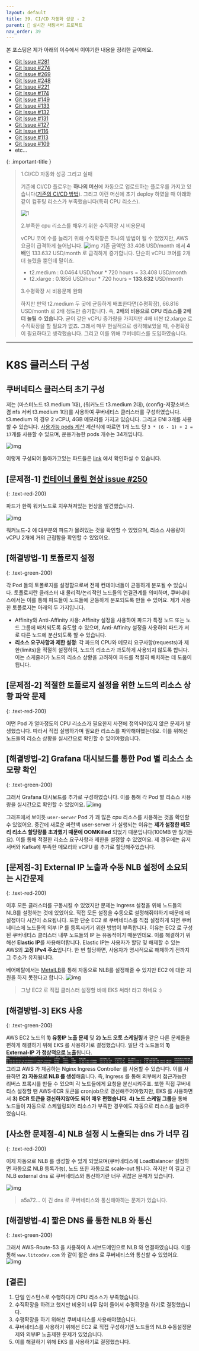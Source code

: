 ```yaml
---
layout: default
title: 39. CI/CD 자동화 성공 - 2
parent: 📌 실시간 채팅서버 프로젝트
nav_order: 39
---
```


본 포스팅은 제가 아래의 이슈에서 이야기한 내용을 정리한 글이에요.
* [Git Issue #281](https://github.com/ghkdqhrbals/spring-chatting-server/issues/281)
* [Git Issue #274](https://github.com/ghkdqhrbals/spring-chatting-server/issues/274)
* [Git Issue #269](https://github.com/ghkdqhrbals/spring-chatting-server/issues/269)
* [Git Issue #248](https://github.com/ghkdqhrbals/spring-chatting-server/issues/248)
* [Git Issue #221](https://github.com/ghkdqhrbals/spring-chatting-server/issues/221)
* [Git Issue #174](https://github.com/ghkdqhrbals/spring-chatting-server/issues/174)
* [Git Issue #149](https://github.com/ghkdqhrbals/spring-chatting-server/issues/149)
* [Git Issue #133](https://github.com/ghkdqhrbals/spring-chatting-server/issues/133)
* [Git Issue #132](https://github.com/ghkdqhrbals/spring-chatting-server/issues/132)
* [Git Issue #131](https://github.com/ghkdqhrbals/spring-chatting-server/issues/131)
* [Git Issue #127](https://github.com/ghkdqhrbals/spring-chatting-server/issues/127)
* [Git Issue #116](https://github.com/ghkdqhrbals/spring-chatting-server/issues/116)
* [Git Issue #113](https://github.com/ghkdqhrbals/spring-chatting-server/issues/113)
* [Git Issue #109](https://github.com/ghkdqhrbals/spring-chatting-server/issues/109)
* etc...

{: .important-title }
> 1.CI/CD 자동화 성공 그리고 실패
> 
> 기존에 CI/CD 플로우는 **하나의 머신**에 자동으로 업로드하는 플로우를 가지고 있습니다([기존의 CI/CD 방법](#기존의-cicd-플로우)).
> 그리고 이런 머신에 초기 deploy 하였을 때 아래와 같이 컴퓨팅 리소스가 부족했습니다(특히 CPU 리소스).
> 
> ![1](https://user-images.githubusercontent.com/29156882/270146879-11b383df-50b6-4c1f-8dc0-2491ba3cfd8a.png)
>
> 2.부족한 cpu 리소스를 채우기 위한 수직확장 시 비용문제
> 
> vCPU 코어 수를 늘리기 위해 수직확장은 하나의 방법이 될 수 있었지만, AWS 요금이 급격하게 늘어납니다.
> ![img](../../../assets/k8s/3.png)
> 기존 금액인 33.408 USD/month 에서 **4배**인 133.632 USD/month 로 급격하게 증가합니다. 단순히 vCPU 코어를 2개 더 늘렸을 뿐인데 말이죠. 
> 
> * t2.medium : 0.0464 USD/hour * 720 hours = 33.408 USD/month
> * t2.xlarge : 0.1856 USD/hour * 720 hours = **133.632** USD/month
> 
> 3.수평확장 시 비용문제 완화
> 
> 하지만 만약 t2.medium 두 곳에 균등하게 배포한다면(수평확장), 66.816 USD/month 로 2배 정도만 증가합니다. 즉, **2배의 비용으로 CPU 리소스를 2배 더 늘릴 수 있습니다**.
> 굳이 같은 vCPU 증가량을 가지지만 4배 비싼 t2.xlarge 로 수직확장을 할 필요가 없죠. 그래서 매우 현실적으로 생각해보았을 때, 수평확장이 필요하다고 생각했습니다. 그리고 이를 위해 쿠버네티스를 도입하였습니다.

---------

# K8S 클러스터 구성

## 쿠버네티스 클러스터 초기 구성
저는 (마스터노드 t3.medium 1대), (워커노드 t3.medium 2대), (config-저장소버스 겸 nfs 서버 t3.medium 1대)를 사용하여 쿠버네티스 클러스터를 구성하였습니다. t3.medium 의 경우 2 vCPU, 4GB 메모리를 가지고 있습니다. 그리고 ENI 3개를 사용할 수 있습니다.
[사용가능 pods 계산](https://github.com/awslabs/amazon-eks-ami/blob/master/files/eni-max-pods.txt) 계산식에 따르면 1개 노드 당 `3 * (6 - 1) + 2 = 17`개를 사용할 수 있으며, 운용가능한 pods 개수는 34개입니다.

![img](../../../assets/k8s/4.png)

이렇게 구성되어 돌아가고있는 파드들은 [link](https://github.com/ghkdqhrbals/spring-chatting-server/issues/284) 에서 확인하실 수 있습니다.

## [문제점-1] [컨테이너 몰림 현상 issue #250](https://github.com/ghkdqhrbals/spring-chatting-server/issues/250)
{: .text-red-200}

파드가 한쪽 워커노드로 치우쳐져있는 현상을 발견했습니다.

![img](../../../assets/k8s/2.png)

워커노드-2 에 대부분의 파드가 몰려있는 것을 확인할 수 있었으며, 리소스 사용량이 vCPU 2개에 거의 근접함을 확인할 수 있었어요.

## [해결방법-1] 토폴로지 설정
{: .text-green-200}

각 Pod 들의 토폴로지를 설정함으로써 전체 컨테이너들이 균등하게 분포될 수 있습니다. 토폴로지란 클러스터 내 물리적/논리적인 노드들의 연결관계를 의미하며, 쿠버네티스에서는 이를 통해 파드들이 노드들에 균등하게 분포되도록 만들 수 있어요.
제가 사용한 토폴로지는 아래의 두 가지입니다.

* Affinity와 Anti-Affinity 사용: Affinity 설정을 사용하여 파드가 특정 노드 또는 노드 그룹에 배치되도록 유도할 수 있으며, Anti-Affinity 설정을 사용하여 파드가 서로 다른 노드에 분산되도록 할 수 있습니다.
* **리소스 요구사항과 제한 설정**: 각 파드의 CPU와 메모리 요구사항(requests)과 제한(limits)을 적절히 설정하여, 노드의 리소스가 과도하게 사용되지 않도록 합니다. 이는 스케줄러가 노드의 리소스 상황을 고려하여 파드를 적절히 배치하는 데 도움이 됩니다.

## [문제점-2] 적절한 토폴로지 설정을 위한 노드의 리소스 상황 파악 문제
{: .text-red-200}

어떤 Pod 가 얼마정도의 CPU 리소스가 필요한지 사전에 정의되어있지 않은 문제가 발생했습니다. 따라서 직접 실행하가며 필요한 리소스를 파악해야했는데요. 이를 위해선 노드들의 리소스 상황을 실시간으로 확인할 수 있어야했습니다.  

## [해결방법-2] Grafana 대시보드를 통한 Pod 별 리소스 소모량 확인
{: .text-green-200}

그래서 Grafana 대시보드를 추가로 구성하였습니다. 이를 통해 각 Pod 별 리소스 사용량을 실시간으로 확인할 수 있었어요.
![img](../../../assets/k8s/5.png)

그래프에서 보이듯 `user-server` Pod 가 꽤 많은 cpu 리소스를 사용하는 것을 확인할 수 있었어요. 중간에 새로운 파란색 user-server 가 실행되는 이유는 **제가 설정한 메모리 리소스 할당량를 초과했기 때문에 OOMKilled** 되었기 때문입니다(100MB 만 줬거든요). 이를 통해 적절한 리소스 요구사항과 제한을 설정할 수 있었어요.
제 경우에는 유저서버와 Kafka에 부족한 메모리와 vCPU 를 추가로 할당해주었습니다.

## [문제점-3] External IP 노출과 수동 NLB 설정에 소요되는 시간문제
{: .text-red-200}

이후 모든 클러스터를 구동시킬 수 있었지만 문제는 Ingress 설정을 위해 노드들의 NLB를 설정하는 것에 있었어요. 직접 모든 설정을 수동으로 설정해줘야하기 때문에 매 설정마다 시간이 소요됩니다.
또한 단순 EC2 로 쿠버네티스를 직접 설정하게 되면 쿠버네티스에 노드들의 외부 IP 를 등록시키기 위한 방법이 부족합니다.
이유는 EC2 로 구성된 쿠버네티스 클러스터 내부 노드들의 IP 는 유동적이기 때문인데요. 이를 해결하기 위해선 **Elastic IP**를 사용해야합니다. Elastic IP는 사용자가 할당 및 해제할 수 있는 AWS의 **고정 IPv4 주소**입니다. 한 번 할당하면, 사용자가 명시적으로 해제하기 전까지 그 주소가 유지됩니다.

베어메탈에서는 [MetalLB](https://metallb.universe.tf/installation/)를 통해 자동으로 NLB를 설정해줄 수 있지만 EC2 에 대한 지원을 하지 못한다고 합니다.
![img](../../../assets/k8s/6.png)
> 그냥 EC2 로 직접 클러스터 설정할 바에 EKS 써라! 라고 하네요 :)

## [해결방법-3] EKS 사용
{: .text-green-200}

AWS EC2 노드의 **1) 유동IP 노출 문제** 및 **2) 노드 오토 스케일링**과 같은 다른 문제들을 편하게 해결하기 위해 EKS 를 사용하기로 결정했습니다. 일단 각 노드들의 **1) External-IP 가 정상적으로 노출**됩니다. ![img_1.png](img_1.png)
그리고 AWS 가 제공하는 Nginx Ingress Controller 를 사용할 수 있습니다. 이를 사용하면 **2) 자동으로 NLB 를 생성**해줍니다. 즉, Ingress 를 통해 외부에서 접근가능한 리버스 프록시를 만들 수 있으며 각 노드들에게 요청을 분산시켜주죠. 
또한 직접 쿠버네티스 설정할 땐 AWS-ECR 토큰을 cronjob으로 갱신해주어야했지만, EKS 를 사용하면서 **3) ECR 토큰을 갱신하지않아도 되어 매우 편했습니다**. **4) 노드 스케일 그룹**을 통해 노드들이 자동으로 스케일링되어 리소스가 부족한 경우에도 자동으로 리소스를 늘려주었습니다.

## [사소한 문제점-4] NLB 설정 시 노출되는 dns 가 너무 김
{: .text-red-200}

이제 자동으로 NLB 를 생성할 수 있게 되었으며(쿠버네티스에 LoadBalancer 설정하면 자동으로 NLB 등록가능), 노드 또한 자동으로 scale-out 됩니다. 하지만 이 길고 긴 NLB external dns 로 쿠버네티스와 통신하기란 너무 귀찮은 문제가 있습니다.

![img](../../../assets/k8s/5.png)
> a5a72... 이 긴 dns 로 쿠버네티스와 통신해야하는 문제가 있습니다.

## [해결방법-4] 짧은 DNS 를 통한 NLB 와 통신 
{: .text-green-200}

그래서 AWS-Route-53 을 사용하여 A 서브도메인으로 NLB 와 연결하였습니다. 이를 통해 `www.litcodev.com` 와 같이 짧은 dns 로 쿠버네티스와 통신할 수 있었어요.   
![img](../../../assets/k8s/8.png)


## [결론]

1. 단일 인스턴스로 수행하다가 CPU 리소스가 부족했습니다.
2. 수직확장을 하려고 했지만 비용이 너무 많이 들어서 수평확장을 하기로 결정했습니다.
3. 수평확장을 하기 위해선 쿠버네티스를 사용해야했습니다.
4. 쿠버네티스를 사용하기 위해선 EC2 로 직접 구성하기엔 노드들의 NLB 수동설정문제와 외부IP 노출제한 문제가 있었습니다.
5. 이를 해결하기 위해 EKS 를 사용하기로 결정했습니다.
